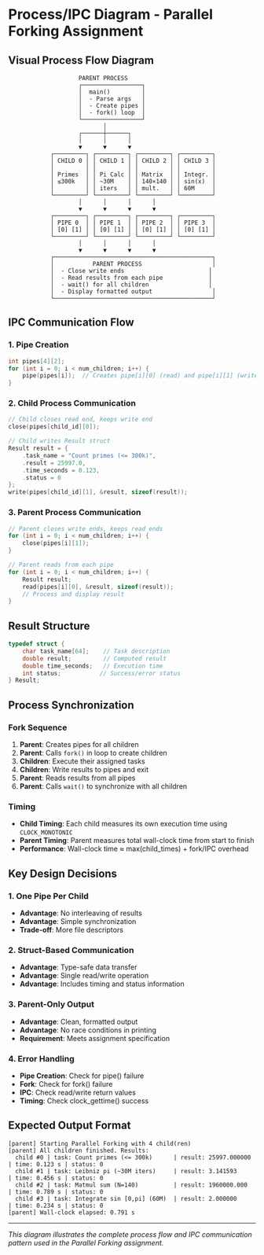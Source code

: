 # Process/IPC Diagram - Parallel Forking Assignment

## Visual Process Flow Diagram

```
                    PARENT PROCESS
                    ┌─────────────────┐
                    │  main()         │
                    │  - Parse args   │
                    │  - Create pipes │
                    │  - fork() loop  │
                    └─────────────────┘
                           │
                    ┌──────┼──────┐
                    │      │      │
                    ▼      ▼      ▼
            ┌─────────┐ ┌─────────┐ ┌─────────┐ ┌─────────┐
            │ CHILD 0 │ │ CHILD 1 │ │ CHILD 2 │ │ CHILD 3 │
            │         │ │         │ │         │ │         │
            │ Primes  │ │ Pi Calc │ │ Matrix  │ │ Integr. │
            │ ≤300k   │ │ ~30M    │ │ 140×140 │ │ sin(x)  │
            │         │ │ iters   │ │ mult.   │ │ 60M     │
            └─────────┘ └─────────┘ └─────────┘ └─────────┘
                    │      │      │      │
                    ▼      ▼      ▼      ▼
            ┌─────────┐ ┌─────────┐ ┌─────────┐ ┌─────────┐
            │ PIPE 0  │ │ PIPE 1  │ │ PIPE 2  │ │ PIPE 3  │
            │ [0] [1] │ │ [0] [1] │ │ [0] [1] │ │ [0] [1] │
            └─────────┘ └─────────┘ └─────────┘ └─────────┘
                    │      │      │      │
                    ▼      ▼      ▼      ▼
            ┌─────────────────────────────────────────────┐
            │           PARENT PROCESS                    │
            │  - Close write ends                        │
            │  - Read results from each pipe             │
            │  - wait() for all children                 │
            │  - Display formatted output                 │
            └─────────────────────────────────────────────┘
```

## IPC Communication Flow

### 1. Pipe Creation
```c
int pipes[4][2];
for (int i = 0; i < num_children; i++) {
    pipe(pipes[i]);  // Creates pipe[i][0] (read) and pipe[i][1] (write)
}
```

### 2. Child Process Communication
```c
// Child closes read end, keeps write end
close(pipes[child_id][0]);

// Child writes Result struct
Result result = {
    .task_name = "Count primes (<= 300k)",
    .result = 25997.0,
    .time_seconds = 0.123,
    .status = 0
};
write(pipes[child_id][1], &result, sizeof(result));
```

### 3. Parent Process Communication
```c
// Parent closes write ends, keeps read ends
for (int i = 0; i < num_children; i++) {
    close(pipes[i][1]);
}

// Parent reads from each pipe
for (int i = 0; i < num_children; i++) {
    Result result;
    read(pipes[i][0], &result, sizeof(result));
    // Process and display result
}
```

## Result Structure

```c
typedef struct {
    char task_name[64];    // Task description
    double result;         // Computed result
    double time_seconds;   // Execution time
    int status;           // Success/error status
} Result;
```

## Process Synchronization

### Fork Sequence
1. **Parent**: Creates pipes for all children
2. **Parent**: Calls `fork()` in loop to create children
3. **Children**: Execute their assigned tasks
4. **Children**: Write results to pipes and exit
5. **Parent**: Reads results from all pipes
6. **Parent**: Calls `wait()` to synchronize with all children

### Timing
- **Child Timing**: Each child measures its own execution time using `CLOCK_MONOTONIC`
- **Parent Timing**: Parent measures total wall-clock time from start to finish
- **Performance**: Wall-clock time ≈ max(child_times) + fork/IPC overhead

## Key Design Decisions

### 1. One Pipe Per Child
- **Advantage**: No interleaving of results
- **Advantage**: Simple synchronization
- **Trade-off**: More file descriptors

### 2. Struct-Based Communication
- **Advantage**: Type-safe data transfer
- **Advantage**: Single read/write operation
- **Advantage**: Includes timing and status information

### 3. Parent-Only Output
- **Advantage**: Clean, formatted output
- **Advantage**: No race conditions in printing
- **Requirement**: Meets assignment specification

### 4. Error Handling
- **Pipe Creation**: Check for pipe() failure
- **Fork**: Check for fork() failure
- **IPC**: Check read/write return values
- **Timing**: Check clock_gettime() success

## Expected Output Format

```
[parent] Starting Parallel Forking with 4 child(ren)
[parent] All children finished. Results:
  child #0 | task: Count primes (<= 300k)      | result: 25997.000000 | time: 0.123 s | status: 0
  child #1 | task: Leibniz pi (~30M iters)     | result: 3.141593     | time: 0.456 s | status: 0
  child #2 | task: Matmul sum (N=140)          | result: 1960000.000  | time: 0.789 s | status: 0
  child #3 | task: Integrate sin [0,pi] (60M)  | result: 2.000000     | time: 0.234 s | status: 0
[parent] Wall-clock elapsed: 0.791 s
```

---

*This diagram illustrates the complete process flow and IPC communication pattern used in the Parallel Forking assignment.*
